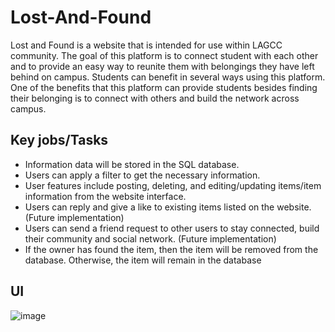 # Lost-And-Found

Lost and Found is a website that is intended for use within LAGCC community. The goal of this platform is to connect student with each other and to provide an easy way to reunite them with belongings they have left behind on campus. Students can benefit in several ways using this platform. One of the benefits that this platform can provide students besides finding their belonging is to connect with others and build the network across campus.

## Key jobs/Tasks
* Information data will be stored in the SQL database.
* Users can apply a filter to get the necessary information.
* User features include posting, deleting, and editing/updating items/item information from the website interface.
* Users can reply and give a like to existing items listed on the website. (Future implementation)
* Users can send a friend request to other users to stay connected, build their community and social network. (Future implementation)
* If the owner has found the item, then the item will be removed from the database. Otherwise, the item will remain in the database

## UI
![image](https://github.com/josealarconchacon/Lost-And-Found/assets/22806662/fe22e9b3-2117-40bc-a371-c8190259ebbd)
